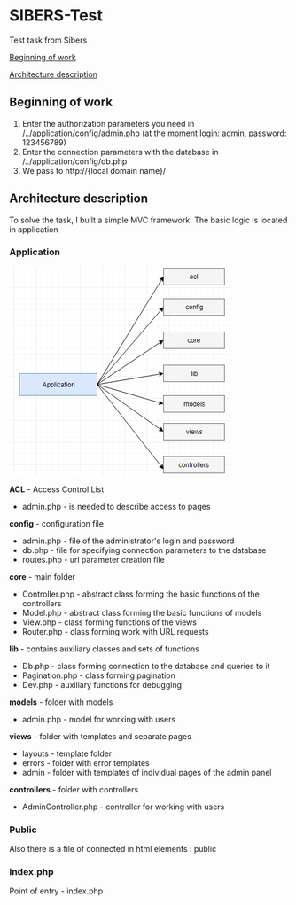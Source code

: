 # SIBERS-Test
Test task from Sibers

[Beginning of work](#start) 

[Architecture description](#architecture) 

<a name="start"><h2>Beginning of work</h2></a>  
1. Enter the authorization parameters you need in /../application/config/admin.php (at the moment login: admin, password: 123456789)
2. Enter the connection parameters with the database in /../application/config/db.php 
3. We pass to http://{local domain name}/

<a name="architecture"><h2>Architecture description</h2></a>
To solve the task, I built a simple MVC framework. The basic logic is located in application

<h3>Application</h3>

![Image alt](https://github.com/AlexandrBuilder/image/blob/master/image/architecture.PNG)

**ACL** - Access Control List
- admin.php - is needed to describe access to pages

**config** - configuration file
- admin.php - file of the administrator's login and password
- db.php - file for specifying connection parameters to the database
- routes.php - url parameter creation file

**core** - main folder
- Controller.php - abstract class forming the basic functions of the controllers
- Model.php - abstract class forming the basic functions of models
- View.php - class forming functions of the views
- Router.php - class forming work with URL requests

**lib** - contains auxiliary classes and sets of functions
- Db.php - class forming connection to the database and queries to it
- Pagination.php - class forming pagination
- Dev.php - auxiliary functions for debugging

**models** - folder with models
- admin.php - model for working with users

**views** - folder with templates and separate pages
- layouts - template folder
- errors - folder with error templates
- admin - folder with templates of individual pages of the admin panel

**controllers** - folder with controllers
- AdminController.php -  controller for working with users

<h3>Public</h3>

Also there is a file of connected in html elements : public 

<h3>index.php</h3>

Point of entry - index.php

